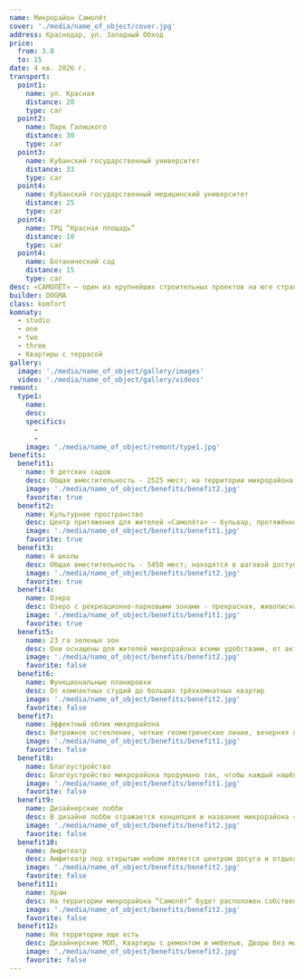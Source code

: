 ```yaml
---
name: Микрорайон Самолёт
cover: './media/name_of_object/cover.jpg'
address: Краснодар, ул. Западный Обход
price:
  from: 3.8
  to: 15
date: 4 кв. 2026 г.
transport:
  point1:
    name: ул. Красная
    distance: 20
    type: car
  point2:
    name: Парк Галицкого
    distance: 30
    type: car
  point3:
    name: Кубанский государственный университет
    distance: 33
    type: car
  point4:
    name: Кубанский государственный медицинский университет
    distance: 25
    type: car
  point4:
    name: ТРЦ “Красная площадь”
    distance: 10
    type: car
  point4:
    name: Ботанический сад
    distance: 15
    type: car
desc: «САМОЛЁТ» ― один из крупнейших строительных проектов на юге страны. Он расположен на северо-западе Краснодара, в районе Западного Обхода. Здесь будет всё для комфортной жизни — современные дома с разными планировками, школы и детские сады, поликлиника, торговые центры, парки и аллеи. Микрорайон находится далеко от промышленных предприятий, сочетает удобство городской жизни и экологически благоприятную среду.
builder: DOGMA
class: komfort
komnaty:
  - studio
  - one
  - two
  - three
  - Квартиры с террасой
gallery:
  image: './media/name_of_object/gallery/images'
  video: './media/name_of_object/gallery/videos'
remont:
  type1:
    name:
    desc:
    specifics:
      -
      -
    image: './media/name_of_object/remont/type1.jpg'
benefits:
  benefit1:
    name: 9 детских садов
    desc: Общая вместительность - 2525 мест; на территории микрорайона вы можете выбрать именно тот, который подойдет вашему малышу
    image: './media/name_of_object/benefits/benefit2.jpg'
    favorite: true
  benefit2:
    name: Культурное пространство
    desc: Центр притяжения для жителей «Самолёта» — бульвар, протяжённостью 1,6 километров!
    image: './media/name_of_object/benefits/benefit1.jpg'
    favorite: true
  benefit3:
    name: 4 школы
    desc: Общая вместительность - 5450 мест; находятся в шаговой доступности, чем обеспечивают комфорт и безопасность
    image: './media/name_of_object/benefits/benefit2.jpg'
    favorite: true
  benefit4:
    name: Озеро
    desc: Озеро с рекреационно-парковыми зонами - прекрасная, живописная локация, окруженная ресторанами, кофейнями и прогулочными аллеями
    image: './media/name_of_object/benefits/benefit1.jpg'
    favorite: true
  benefit5:
    name: 23 га зеленых зон
    desc: Они оснащены для жителей микрорайона всеми удобствами, от активного отдыха до размеренного времяпровождения. 
    image: './media/name_of_object/benefits/benefit2.jpg'
    favorite: false
  benefit6:
    name: Функциональные планировки
    desc: От компактных студий до больших трёхкомнатных квартир
    image: './media/name_of_object/benefits/benefit2.jpg'
    favorite: false
  benefit7:
    name: Эффектный облик микрорайона
    desc: Витражное остекление, четкие геометрические линии, вечерняя подсветка
    image: './media/name_of_object/benefits/benefit1.jpg'
    favorite: false
  benefit8:
    name: Благоустройство
    desc: Благоустройство микрорайона продумано так, чтобы каждый нашёл, чем заняться
    image: './media/name_of_object/benefits/benefit1.jpg'
    favorite: false
  benefit9:
    name: Дизайнерские лобби
    desc: В дизайне лобби отражается концепция и название микрорайона «Самолёт»
    image: './media/name_of_object/benefits/benefit2.jpg'
    favorite: false
  benefit10:
    name: Амфитеатр
    desc: Амфитеатр под открытым небом является центром досуга и отдыха для всей семьи
    image: './media/name_of_object/benefits/benefit2.jpg'
    favorite: false
  benefit11:
    name: Храм
    desc: На территории микрорайона “Самолёт” будет расположен собственный храм площадью свыше 3352 м2
    image: './media/name_of_object/benefits/benefit2.jpg'
    favorite: false
  benefit12:
    name: На территории еще есть
    desc: Дизайнерские МОП, Квартиры с ремонтом и мебелью, Дворы без машин, Коворкинг под открытым небом, Церковь Сорока Севастийских мучеников, Уличные библиотеки на бульваре, Фудмаркетс фермерскими продуктами, Многообразие ресторанов и кафе, Фитнес клуб, Поликлиника, Аллея спорта, Система умный дом, Коммерческие помещения в эко стиле, Автомойка на территории, Уникальная въездная арка, Озеро в парке, Амфитеатр под открытым небом, Безопасный скейт-парк, Световой фонтан 55 м, Кафе-мороженое, 4 школы в шаговой доступности, Рекреационно-парковые зоны, 9 детских садов, Детская водная игровая площадка, 9 остановок общественного транспорта, Приятная музыка на бульваре, Крытая зона для бокса и единоборств, Места для отдыха всей семьи, Кольцевая велодорожка более 4 км, Квартиры с террасами, Видовые квартиры
    image: './media/name_of_object/benefits/benefit2.jpg'
    favorite: false
---
```

